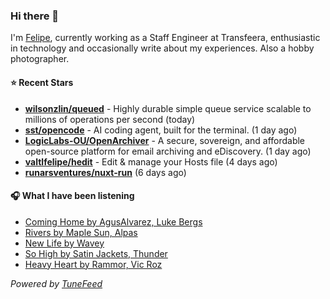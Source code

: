 ### Hi there 👋

I'm [Felipe](https://felipevm.com), currently working as a Staff Engineer at Transfeera, enthusiastic in technology and occasionally write about my experiences. Also a hobby photographer.

#### ⭐ Recent Stars
- **[wilsonzlin/queued](https://github.com/wilsonzlin/queued)** - Highly durable simple queue service scalable to millions of operations per second (today)
- **[sst/opencode](https://github.com/sst/opencode)** - AI coding agent, built for the terminal. (1 day ago)
- **[LogicLabs-OU/OpenArchiver](https://github.com/LogicLabs-OU/OpenArchiver)** - A secure, sovereign, and affordable open-source platform for email archiving and eDiscovery. (1 day ago)
- **[valtlfelipe/hedit](https://github.com/valtlfelipe/hedit)** - Edit &amp; manage your Hosts file (4 days ago)
- **[runarsventures/nuxt-run](https://github.com/runarsventures/nuxt-run)** (6 days ago)

#### 🎧 What I have been listening
- [Coming Home by AgusAlvarez, Luke Bergs](https://open.spotify.com/track/2EJ4U7d2UeXTc70dM5UYU3)
- [Rivers by Maple Sun, Alpas](https://open.spotify.com/track/2Jn1NetRmMs5MTZU9mVVpV)
- [New Life by Wavey](https://open.spotify.com/track/3uvYzu0w2eidLXXBV7k4tr)
- [So High by Satin Jackets, Thunder](https://open.spotify.com/track/1ndtJsgD7D4ISU5RvwQAYt)
- [Heavy Heart by Rammor, Vic Roz](https://open.spotify.com/track/3dZuE5N6I6Cw6A1YX1ZlrB)

_Powered by [TuneFeed](https://tunefeed.app?ref=github.com)_
